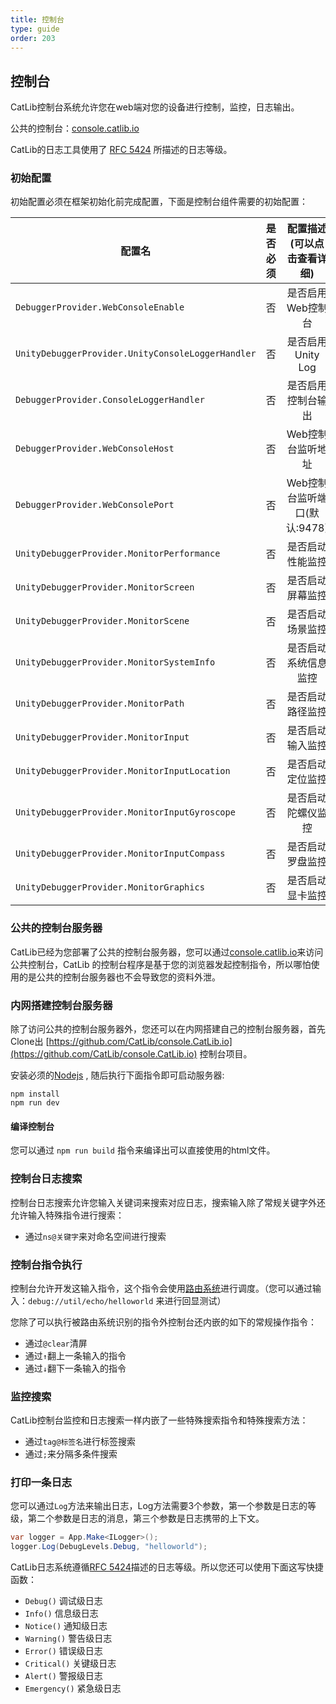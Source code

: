 ```yaml
---
title: 控制台
type: guide
order: 203
---
```


## 控制台

CatLib控制台系统允许您在web端对您的设备进行控制，监控，日志输出。

公共的控制台：[console.catlib.io](http://console.catlib.io)

CatLib的日志工具使用了 [RFC 5424](https://www.ietf.org/rfc/rfc5424.txt) 所描述的日志等级。

### 初始配置

初始配置必须在框架初始化前完成配置，下面是控制台组件需要的初始配置：

| 配置名                            | 是否必须 | 配置描述(可以点击查看详细)                 |
| -------------------------------- |:------:|:--------------------------------------:|
| `DebuggerProvider.WebConsoleEnable`     | 否      | 是否启用Web控制台  |
| `UnityDebuggerProvider.UnityConsoleLoggerHandler`  | 否      | 是否启用Unity Log  |
| `DebuggerProvider.ConsoleLoggerHandler`| 否      | 是否启用控制台输出  |
| `DebuggerProvider.WebConsoleHost`       | 否      | Web控制台监听地址  |
| `DebuggerProvider.WebConsolePort`       | 否      | Web控制台监听端口(默认:9478)  |
| `UnityDebuggerProvider.MonitorPerformance`   | 否      | 是否启动性能监控  |
| `UnityDebuggerProvider.MonitorScreen`        | 否      | 是否启动屏幕监控  |
| `UnityDebuggerProvider.MonitorScene`         | 否      | 是否启动场景监控  |
| `UnityDebuggerProvider.MonitorSystemInfo`    | 否      | 是否启动系统信息监控  |
| `UnityDebuggerProvider.MonitorPath`          | 否      | 是否启动路径监控  |
| `UnityDebuggerProvider.MonitorInput`         | 否      | 是否启动输入监控  |
| `UnityDebuggerProvider.MonitorInputLocation`| 否      | 是否启动定位监控  |
| `UnityDebuggerProvider.MonitorInputGyroscope`    | 否      | 是否启动陀螺仪监控  |
| `UnityDebuggerProvider.MonitorInputCompass` | 否      | 是否启动罗盘监控  |
| `UnityDebuggerProvider.MonitorGraphics`      | 否      | 是否启动显卡监控  |

### 公共的控制台服务器

CatLib已经为您部署了公共的控制台服务器，您可以通过[console.catlib.io](http://console.catlib.io)来访问公共控制台，CatLib 的控制台程序是基于您的浏览器发起控制指令，所以哪怕使用的是公共的控制台服务器也不会导致您的资料外泄。

### 内网搭建控制台服务器

除了访问公共的控制台服务器外，您还可以在内网搭建自己的控制台服务器，首先Clone出 [https://github.com/CatLib/console.CatLib.io](https://github.com/CatLib/console.CatLib.io) 控制台项目。

安装必须的[Nodejs](http://nodejs.cn/) , 随后执行下面指令即可启动服务器:

``` shell
npm install
npm run dev
```

#### **编译控制台**

您可以通过 `npm run build` 指令来编译出可以直接使用的html文件。

### 控制台日志搜索

控制台日志搜索允许您输入关键词来搜索对应日志，搜索输入除了常规关键字外还允许输入特殊指令进行搜索：

- 通过`ns@关键字`来对命名空间进行搜索

### 控制台指令执行

控制台允许开发这输入指令，这个指令会使用[路由系统](routing.md)进行调度。（您可以通过输入：`debug://util/echo/helloworld` 来进行回显测试）

您除了可以执行被路由系统识别的指令外控制台还内嵌的如下的常规操作指令：

- 通过`@clear`清屏
- 通过`↑`翻上一条输入的指令
- 通过`↓`翻下一条输入的指令

### 监控搜索

CatLib控制台监控和日志搜索一样内嵌了一些特殊搜索指令和特殊搜索方法：

- 通过`tag@标签名`进行标签搜索
- 通过`;`来分隔多条件搜索

### 打印一条日志

您可以通过`Log`方法来输出日志，Log方法需要3个参数，第一个参数是日志的等级，第二个参数是日志的消息，第三个参数是日志携带的上下文。

``` csharp
var logger = App.Make<ILogger>();
logger.Log(DebugLevels.Debug, "helloworld");
```

CatLib日志系统遵循[RFC 5424](https://www.ietf.org/rfc/rfc5424.txt)描述的日志等级。所以您还可以使用下面这写快捷函数：

- `Debug()` 调试级日志
- `Info()` 信息级日志
- `Notice()` 通知级日志
- `Warning()` 警告级日志
- `Error()` 错误级日志
- `Critical()` 关键级日志
- `Alert()` 警报级日志
- `Emergency()` 紧急级日志

